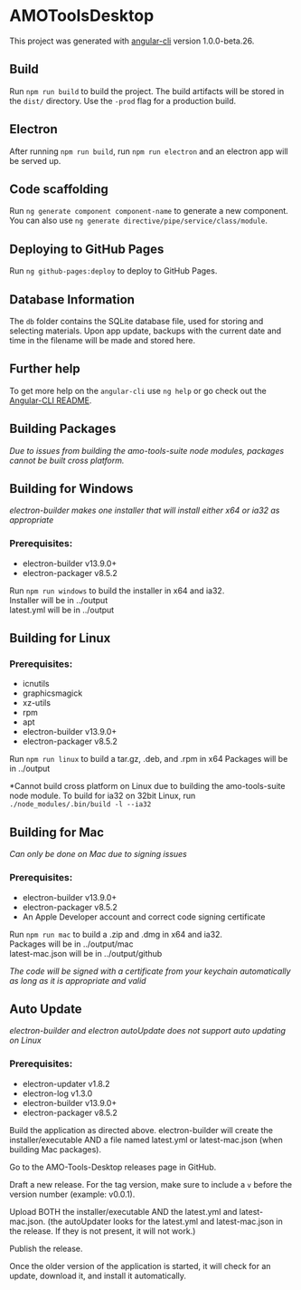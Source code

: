 # AMOToolsDesktop

This project was generated with [angular-cli](https://github.com/angular/angular-cli) version 1.0.0-beta.26.

## Build

Run `npm run build` to build the project. The build artifacts will be stored in the `dist/` directory. Use the `-prod` flag for a production build.

## Electron

After running `npm run build`, run `npm run electron` and an electron app will be served up.

## Code scaffolding

Run `ng generate component component-name` to generate a new component. You can also use `ng generate directive/pipe/service/class/module`.

## Deploying to GitHub Pages

Run `ng github-pages:deploy` to deploy to GitHub Pages.

## Database Information

The `db` folder contains the SQLite database file, used for storing and selecting materials. Upon app update, backups with the current date and time in the filename will be made and stored here. 

## Further help

To get more help on the `angular-cli` use `ng help` or go check out the [Angular-CLI README](https://github.com/angular/angular-cli/blob/master/README.md).

## Building Packages

*Due to issues from building the amo-tools-suite node modules, packages cannot be built cross platform.*

## Building for Windows

*electron-builder makes one installer that will install either x64 or ia32 as appropriate*  

### Prerequisites:  
  * electron-builder v13.9.0+  
  * electron-packager v8.5.2  

Run `npm run windows` to build the installer in x64 and ia32.   
Installer will be in ../output  
latest.yml will be in ../output  

## Building for Linux

### Prerequisites:  
  * icnutils  
  * graphicsmagick  
  * xz-utils  
  * rpm  
  * apt  
  * electron-builder v13.9.0+  
  * electron-packager v8.5.2  

Run `npm run linux` to build a tar.gz, .deb, and .rpm in x64
Packages will be in ../output  

*Cannot build cross platform on Linux due to building the amo-tools-suite node module. To build for ia32 on 32bit Linux, run `./node_modules/.bin/build -l --ia32`

## Building for Mac
*Can only be done on Mac due to signing issues*  

### Prerequisites:  
  * electron-builder v13.9.0+  
  * electron-packager v8.5.2  
  * An Apple Developer account and correct code signing certificate  

Run `npm run mac` to build a .zip and .dmg in x64 and ia32.  
Packages will be in ../output/mac  
latest-mac.json will be in ../output/github  

*The code will be signed with a certificate from your keychain automatically as long as it is appropriate and valid*  

## Auto Update

*electron-builder and electron autoUpdate does not support auto updating on Linux*

### Prerequisites:  
  * electron-updater v1.8.2  
  * electron-log v1.3.0  
  * electron-builder v13.9.0+  
  * electron-packager v8.5.2  

Build the application as directed above. electron-builder will create the installer/executable AND a file named latest.yml or latest-mac.json (when building Mac packages).

Go to the AMO-Tools-Desktop releases page in GitHub.  

Draft a new release. For the tag version, make sure to include a `v` before the version number (example: v0.0.1).  

Upload BOTH the installer/executable AND the latest.yml and latest-mac.json. (the autoUpdater looks for the latest.yml and latest-mac.json in the release. If they is not present, it will not work.)  

Publish the release.  

Once the older version of the application is started, it will check for an update, download it, and install it automatically.  
